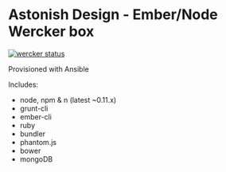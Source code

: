 # Astonish Design - Ember/Node Wercker box
[![wercker status](https://app.wercker.com/status/da62deaa330891af10ea369d2ce48339/m/ "wercker status")](https://app.wercker.com/project/bykey/da62deaa330891af10ea369d2ce48339)

Provisioned with Ansible

Includes:
- node, npm & n (latest ~0.11.x)
- grunt-cli
- ember-cli
- ruby
- bundler
- phantom.js
- bower
- mongoDB
